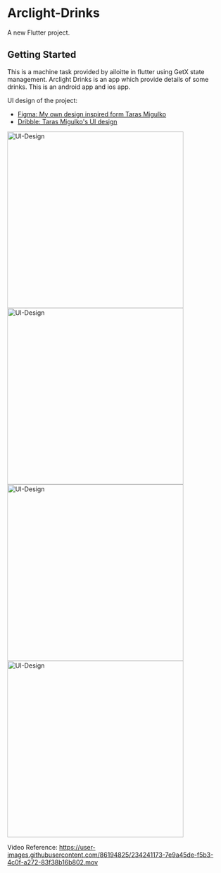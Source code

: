 # Arclight-Drinks

A new Flutter project.

## Getting Started

This is a machine task provided by ailoitte in flutter using GetX state management. Arclight Drinks is an app which provide details of some drinks. This is an android app and ios app.

UI design of the project:

- [Figma: My own design inspired form Taras Migulko](https://lnkd.in/g7B8PWmf)
- [Dribble: Taras Migulko's UI design](https://lnkd.in/gixKy6EM)


 <img alt="UI-Design" src="https://github.com/LukaMel-B/Ailoitte-Machine-Task/blob/main/arclights_light/assets/ss/homepage.png?raw=true" width="400"/>
 <img alt="UI-Design" src="https://github.com/LukaMel-B/Ailoitte-Machine-Task/blob/main/arclights_light/assets/ss/details1.png?raw=true" width="400"/>
 <img alt="UI-Design" src="https://github.com/LukaMel-B/Ailoitte-Machine-Task/blob/main/arclights_light/assets/ss/details2.png?raw=true" width="400"/>
 <img alt="UI-Design" src="https://github.com/LukaMel-B/Ailoitte-Machine-Task/blob/main/arclights_light/assets/ss/details3.png?raw=true" width="400"/>
 
 Video Reference:
 https://user-images.githubusercontent.com/86194825/234241173-7e9a45de-f5b3-4c0f-a272-83f38b16b802.mov
